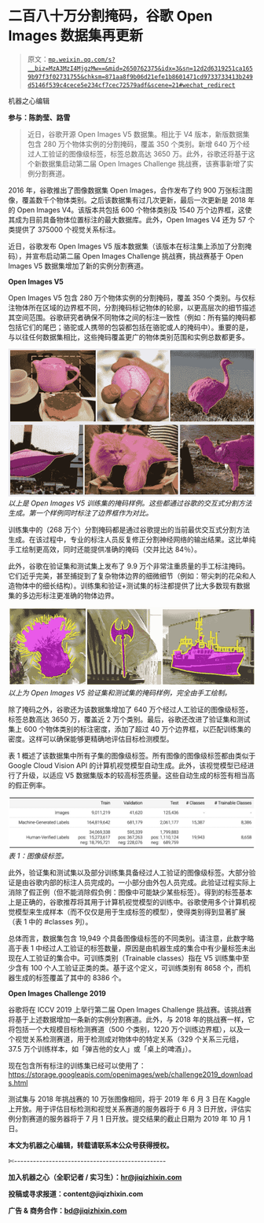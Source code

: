 # 二百八十万分割掩码，谷歌 Open Images 数据集再更新

> 原文：[`mp.weixin.qq.com/s?__biz=MzA3MzI4MjgzMw==&mid=2650762375&idx=3&sn=12d2d6319251ca1659b97f3f02731755&chksm=871aa8f9b06d21efe1b8601471cd9733733413b249d5146f539c4cece5e234cf7cec72579adf&scene=21#wechat_redirect`](http://mp.weixin.qq.com/s?__biz=MzA3MzI4MjgzMw==&mid=2650762375&idx=3&sn=12d2d6319251ca1659b97f3f02731755&chksm=871aa8f9b06d21efe1b8601471cd9733733413b249d5146f539c4cece5e234cf7cec72579adf&scene=21#wechat_redirect)

机器之心编辑

**参与：陈韵莹、路雪**

> 近日，谷歌开源 Open Images V5 数据集。相比于 V4 版本，新版数据集包含 280 万个物体实例的分割掩码，覆盖 350 个类别。新增 640 万个经过人工验证的图像级标签，标签总数高达 3650 万。此外，谷歌还将基于这个新数据集启动第二届 Open Images Challenge 挑战赛，该赛事新增了实例分割赛道。

2016 年，谷歌推出了图像数据集 Open Images，合作发布了约 900 万张标注图像，覆盖数千个物体类别。之后该数据集有过几次更新，最后一次更新是 2018 年的 Open Images V4。该版本共包括 600 个物体类别及 1540 万个边界框，这使其成为目前具备物体位置标注的最大数据库。此外，Open Images V4 还为 57 个类提供了 375000 个视觉关系标注。

近日，谷歌发布 Open Images V5 版本数据集（该版本在标注集上添加了分割掩码），并宣布启动第二届 Open Images Challenge 挑战赛，挑战赛基于 Open Images V5 数据集增加了新的实例分割赛道。

**Open Images V5**

Open Images V5 包含 280 万个物体实例的分割掩码，覆盖 350 个类别。与仅标注物体所在区域的边界框不同，分割掩码标记物体的轮廓，以更高层次的细节描述其空间范围。谷歌研究者确保不同物体之间的标注一致性（例如：所有猫的掩码都包括它们的尾巴；骆驼或人携带的包袋都包括在骆驼或人的掩码中）。重要的是，与以往任何数据集相比，这些掩码覆盖更广的物体类别范围和实例总数都更多。

![](img/03bdf1714063936a214fe83b4154516b.jpg)*以上是 Open Images V5 训练集的掩码样例。这些都通过谷歌的交互式分割方法生成。第一个样例同时标注了边界框作为对比。*

训练集中的（268 万个）分割掩码都是通过谷歌提出的当前最优交互式分割方法生成。在该过程中，专业的标注人员反复修正分割神经网络的输出结果。这比单纯手工绘制更高效，同时还能提供准确的掩码（交并比达 84％）。

此外，谷歌在验证集和测试集上发布了 9.9 万个非常注重质量的手工标注掩码。它们近乎完美，甚至捕捉到了复杂物体边界的细微细节（例如：带尖刺的花朵和人造物体中的细长结构）。训练集和验证+测试集的标注都提供了比大多数现有数据集的多边形标注更准确的物体边界。

![](img/6c81c29a5af4cf22eb65f0ce3704e59e.jpg)*以上为 Open Images V5 验证集和测试集的掩码样例，完全由手工绘制。*

除了掩码之外，谷歌还为该数据集增加了 640 万个经过人工验证的图像级标签，标签总数高达 3650 万，覆盖近 2 万个类别。最后，谷歌还改进了验证集和测试集上 600 个物体类别的标注密度，添加了超过 40 万个边界框，以匹配训练集的密度。这样可以确保能够更精确地评估目标检测模型。

表 1 概述了该数据集中所有子集的图像级标签。所有图像的图像级标签都由类似于 Google Cloud Vision API 的计算机视觉模型自动生成。此外，该视觉模型已经进行了升级，以适应 V5 数据集版本的较高标签质量。这些自动生成的标签有相当高的假正例率。

![](img/dd0fe5aea06285c271da9da2a47776df.jpg)*表 1：图像级标签。*

此外，验证集和测试集以及部分训练集具备经过人工验证的图像级标签。大部分验证是由谷歌内部的标注人员完成的。一小部分由外包人员完成。此验证过程实际上消除了假正例（但不能消除假负例：图像中可能缺少某些标签）。得到的标签基本上是正确的，谷歌推荐将其用于计算机视觉模型的训练中。谷歌使用多个计算机视觉模型来生成样本（而不仅仅是用于生成标签的模型），使得类别得到显著扩展（表 1 中的 #classes 列）。

总体而言，数据集包含 19,949 个具备图像级标签的不同类别。请注意，此数字略高于表 1 中经过人工验证的标签数量，原因是由机器生成的集合中有少量标签未出现在人工验证的集合中。可训练类别（Trainable classes）指在 V5 训练集中至少含有 100 个人工验证正类的类。基于这个定义，可训练类别有 8658 个，而机器生成的标签覆盖了其中的 8386 个。

**Open Images Challenge 2019**

谷歌将在 ICCV 2019 上举行第二届 Open Images Challenge 挑战赛。该挑战赛将基于上述数据增加一条新的实例分割赛道。此外，与 2018 年的挑战赛一样，它将包括一个大规模目标检测赛道（500 个类别，1220 万个训练边界框），以及一个视觉关系检测赛道，用于检测成对物体中的特定关系（329 个关系三元组，37.5 万个训练样本，如「弹吉他的女人」或「桌上的啤酒」）。

现在包含所有标注的训练集已经可以使用了：https://storage.googleapis.com/openimages/web/challenge2019_downloads.html

测试集与 2018 年挑战赛的 10 万张图像相同，将于 2019 年 6 月 3 日在 Kaggle 上开放。用于评估目标检测和视觉关系赛道的服务器将于 6 月 3 日开放，评估实例分割赛道的服务器将于 7 月 1 日开放。提交结果的截止日期为 2019 年 10 月 1 日。

****本文为机器之心编辑，**转载请联系本公众号获得授权****。**

✄------------------------------------------------

**加入机器之心（全职记者 / 实习生）：hr@jiqizhixin.com**

**投稿或寻求报道：**content**@jiqizhixin.com**

**广告 & 商务合作：bd@jiqizhixin.com**